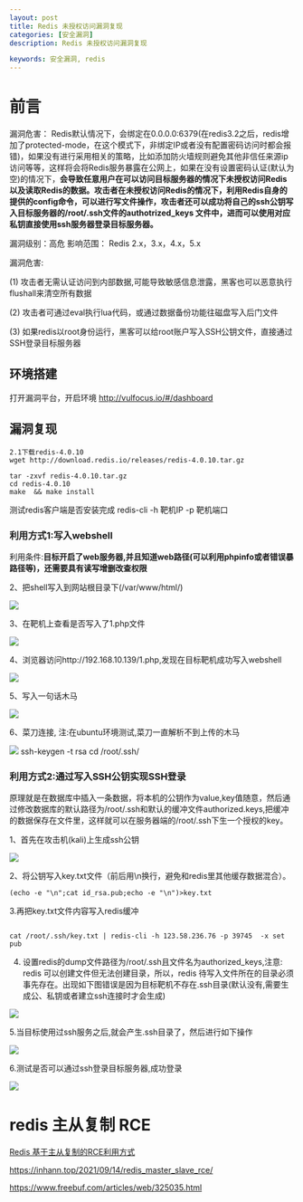 ```yaml
---
layout: post
title: Redis 未授权访问漏洞复现
categories: [安全漏洞]
description: Redis 未授权访问漏洞复现

keywords: 安全漏洞, redis
---
```




# 前言



漏洞危害：
Redis默认情况下，会绑定在0.0.0.0:6379(在redis3.2之后，redis增加了protected-mode，在这个模式下，非绑定IP或者没有配置密码访问时都会报错)，如果没有进行采用相关的策略，比如添加防火墙规则避免其他非信任来源ip访问等等，这样将会将Redis服务暴露在公网上，如果在没有设置密码认证(默认为空)的情况下，**会导致任意用户在可以访问目标服务器的情况下未授权访问Redis以及读取Redis的数据。攻击者在未授权访问Redis的情况下，利用Redis自身的提供的config命令，可以进行写文件操作，攻击者还可以成功将自己的ssh公钥写入目标服务器的/root/.ssh文件的authotrized_keys 文件中，进而可以使用对应私钥直接使用ssh服务器登录目标服务器。**

漏洞级别：高危
影响范围：
Redis 2.x，3.x，4.x，5.x

漏洞危害:

(1) 攻击者无需认证访问到内部数据,可能导致敏感信息泄露，黑客也可以恶意执行flushall来清空所有数据

(2) 攻击者可通过eval执行lua代码，或通过数据备份功能往磁盘写入后门文件

(3) 如果redis以root身份运行，黑客可以给root账户写入SSH公钥文件，直接通过SSH登录目标服务器 

## 环境搭建

打开漏洞平台，开启环境
http://vulfocus.io/#/dashboard

## 漏洞复现

```
2.1下载redis-4.0.10
wget http://download.redis.io/releases/redis-4.0.10.tar.gz

tar -zxvf redis-4.0.10.tar.gz
cd redis-4.0.10
make  && make install
```
测试redis客户端是否安装完成
redis-cli -h 靶机IP -p 靶机端口

###  利用方式1:写入webshell

利用条件:**目标开启了web服务器,并且知道web路径(可以利用phpinfo或者错误暴路径等)，还需要具有读写增删改查权限**

2、把shell写入到网站根目录下(/var/www/html/)

![](https://img2018.cnblogs.com/blog/1592114/201910/1592114-20191012203436012-1515179378.png)


3、在靶机上查看是否写入了1.php文件

![](https://img2018.cnblogs.com/blog/1592114/201910/1592114-20191012203456436-1305567003.png)


 4、浏览器访问http://192.168.10.139/1.php,发现在目标靶机成功写入webshell

![](https://img2018.cnblogs.com/blog/1592114/201910/1592114-20191012203513996-829312104.png)

5、写入一句话木马

![](https://img2018.cnblogs.com/blog/1592114/201910/1592114-20191012204802487-1690937266.png)

6、菜刀连接, 注:在ubuntu环境测试,菜刀一直解析不到上传的木马


![](https://img2018.cnblogs.com/blog/1592114/201910/1592114-20191012203605523-1427852494.png)
 ssh-keygen -t rsa
 cd /root/.ssh/

### 利用方式2:通过写入SSH公钥实现SSH登录

原理就是在数据库中插入一条数据，将本机的公钥作为value,key值随意，然后通过修改数据库的默认路径为/root/.ssh和默认的缓冲文件authorized.keys,把缓冲的数据保存在文件里，这样就可以在服务器端的/root/.ssh下生一个授权的key。

1、首先在攻击机(kali)上生成ssh公钥

![](https://img2018.cnblogs.com/blog/1592114/201910/1592114-20191012203637638-813126131.png)

2、将公钥写入key.txt文件（前后用\n换行，避免和redis里其他缓存数据混合）。
```
(echo -e "\n";cat id_rsa.pub;echo -e "\n")>key.txt
```

3.再把key.txt文件内容写入redis缓冲

```

cat /root/.ssh/key.txt | redis-cli -h 123.58.236.76 -p 39745  -x set pub
```


4. 设置redis的dump文件路径为/root/.ssh且文件名为authorized_keys,注意: redis 可以创建文件但无法创建目录，所以，redis 待写入文件所在的目录必须事先存在。出现如下图错误是因为目标靶机不存在.ssh目录(默认没有,需要生成公、私钥或者建立ssh连接时才会生成)

![](https://img2018.cnblogs.com/blog/1592114/201910/1592114-20191012203751245-2125954193.png)


5.当目标使用过ssh服务之后,就会产生.ssh目录了，然后进行如下操作

![](https://img2018.cnblogs.com/blog/1592114/201910/1592114-20191012203807669-652699491.png)

6.测试是否可以通过ssh登录目标服务器,成功登录

![](https://img2018.cnblogs.com/blog/1592114/201910/1592114-20191012203828075-2021133389.png)


# redis 主从复制 RCE 


[Redis 基于主从复制的RCE利用方式
](https://lorexxar.cn/2019/07/10/redis-5-x-rce/)

https://inhann.top/2021/09/14/redis_master_slave_rce/

https://www.freebuf.com/articles/web/325035.html